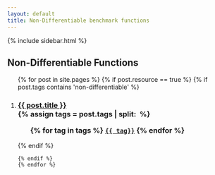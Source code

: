 ```yaml
---
layout: default
title: Non-Differentiable benchmark functions
---
```

{% include sidebar.html %}
<div class="home">

  <h2>Non-Differentiable Functions</h2>

  <ol >
    {% for post in site.pages %}
	{% if post.resource == true %}
	{% if post.tags contains 'non-differentiable' %}
		 <li>
        <h3>
          <a href="{{ post.url | prepend: site.baseurl }}">{{ post.title }}</a>
		  <br />
		{% assign tags = post.tags | split:&nbsp; %}
		<ul>
			{% for tag in tags %}
			<code><a class="fcntag" href="{{ tag | prepend:'/' | prepend: site.baseurl }}">{{ tag}}</a></code>
			{% endfor %}
		</ul>
        </h3>
      </li>
	{% endif %}
     
    {% endif %}
	{% endfor %}
  </ol>

</div>